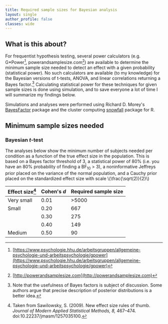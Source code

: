 ```yaml
---
title: Required sample sizes for Bayesian analysis
layout: single
author_profile: false
classes: wide
---
```


## What is this about?
For frequentist hypothesis testing, several power calculators (e.g. G\*Power[^1], powerandsamplesize.com[^2]) are available to determine the minimum sample size needed to detect an effect with a given probability (statistical power). No such calculators are available (to my knowledge) for the Bayesian versions of t-tests, ANOVA, and linear correlations returning a Bayes factor.[^3] Calculating statistical power for these techniques for given sample sizes is done using simulation, and to save everyone a lot of time I will summarize my findings below.

Simulations and analyses were performed using Richard D. Morey's [BayesFactor](https://richarddmorey.github.io/BayesFactor/) package and the cluster computing [snowfall](https://cran.r-project.org/web/packages/snowfall/index.html) package for R.


## Minimum sample sizes needed

### Bayesian *t*-test
The analyses below show the minimum number of subjects needed per condition as a function of the true effect size in the population. This is based on a Bayes factor threshold of 3, a statistical power of 80% (i.e. you have an 80% probability of finding a BF<sub>10</sub> > 3), a noninformative Jeffreys prior placed on the variance of the normal population, and a Cauchy prior placed on the standardized effect size with scale \\(\frac{\sqrt(2)}{2}\\)

| Effect size[^4] | Cohen's *d* | Required sample size |
| --------------- | ----------- | -------------------- |
| Very small      | 0.01        | >5000                |
| Small           | 0.20        | 667                  |
|                 | 0.30        | 275                  |
|                 | 0.40        | 149                  |
| Medium          | 0.50        | 90                   |



[^1]: [https://www.psychologie.hhu.de/arbeitsgruppen/allgemeine-psychologie-und-arbeitspsychologie/gpower](https://www.psychologie.hhu.de/arbeitsgruppen/allgemeine-psychologie-und-arbeitspsychologie/gpower)
[^2]: [http://powerandsamplesize.com](http://powerandsamplesize.com)
[^3]: Note that the usefulness of Bayes factors is subject of discussion. Some authors argue that precise description of posterior distributions is a better idea.
[^4]: Taken from Sawilowsky, S. (2009). New effect size rules of thumb. *Journal of Modern Applied Statistical Methods, 8,* 467–474. doi:10.22237/jmasm/1257035100.


